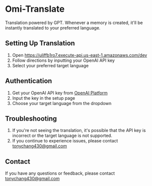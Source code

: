 # Omi-Translate

Translation powered by GPT. Whenever a memory is created, it'll be instantly translated to your preferred language.

## Setting Up Translation
1. Open https://uljffb1ro7.execute-api.us-east-1.amazonaws.com/dev
2. Follow directions by inputting your OpenAI API key
3. Select your preferred target language

## Authentication
1. Get your OpenAI API key from [OpenAI Platform](https://platform.openai.com/api-keys)
2. Input the key in the setup page
3. Choose your target language from the dropdown

## Troubleshooting
1. If you're not seeing the translation, it's possible that the API key is incorrect or the target language is not supported.
2. If you continue to experience issues, please contact tonychang430@gmail.com

## Contact
If you have any questions or feedback, please contact tonychang430@gmail.com
